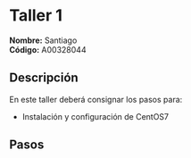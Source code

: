 # Taller 1

**Nombre:** Santiago  
**Código:** A00328044

## Descripción
En este taller deberá consignar los pasos para:
* Instalación y configuración de CentOS7

## Pasos
